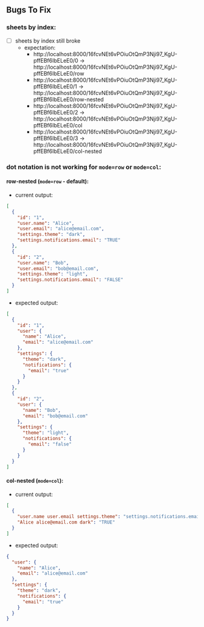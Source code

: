 ## Bugs To Fix

### sheets by index:
- [ ] sheets by index still broke 
  - expectation:
    - http://localhost:8000/16fcvNEt6vPOiuOtQmP3Nji97_KgU-pffEBf6IbELeE0/0 -> http://localhost:8000/16fcvNEt6vPOiuOtQmP3Nji97_KgU-pffEBf6IbELeE0/row
    - http://localhost:8000/16fcvNEt6vPOiuOtQmP3Nji97_KgU-pffEBf6IbELeE0/1 -> http://localhost:8000/16fcvNEt6vPOiuOtQmP3Nji97_KgU-pffEBf6IbELeE0/row-nested
    - http://localhost:8000/16fcvNEt6vPOiuOtQmP3Nji97_KgU-pffEBf6IbELeE0/2 -> http://localhost:8000/16fcvNEt6vPOiuOtQmP3Nji97_KgU-pffEBf6IbELeE0/col
    - http://localhost:8000/16fcvNEt6vPOiuOtQmP3Nji97_KgU-pffEBf6IbELeE0/3 -> http://localhost:8000/16fcvNEt6vPOiuOtQmP3Nji97_KgU-pffEBf6IbELeE0/col-nested

### dot notation is not working for `mode=row` or `mode=col`:
#### row-nested (`mode=row` - default):
- current output:
```json
[
  {
    "id": "1",
    "user.name": "Alice",
    "user.email": "alice@email.com",
    "settings.theme": "dark",
    "settings.notifications.email": "TRUE"
  },
  {
    "id": "2",
    "user.name": "Bob",
    "user.email": "bob@email.com",
    "settings.theme": "light",
    "settings.notifications.email": "FALSE"
  }
]
```
- expected output:
```json
[
  {
    "id": "1",
    "user": {
      "name": "Alice",
      "email": "alice@email.com"
    },
    "settings": {
      "theme": "dark",
      "notifications": {
        "email": "true"
      }
    }
  },
  {
    "id": "2",
    "user": {
      "name": "Bob",
      "email": "bob@email.com"
    },
    "settings": {
      "theme": "light",
      "notifications": {
        "email": "false"
      }
    }
  }
]
```

#### col-nested (`mode=col`):
- current output:
```json
[
  {
    "user.name user.email settings.theme": "settings.notifications.email",
    "Alice alice@email.com dark": "TRUE"
  }
]

```
- expected output:
```json
{
  "user": {
    "name": "Alice",
    "email": "alice@email.com"
  },
  "settings": {
    "theme": "dark",
    "notifications": {
      "email": "true"
    }
  }
}
```
